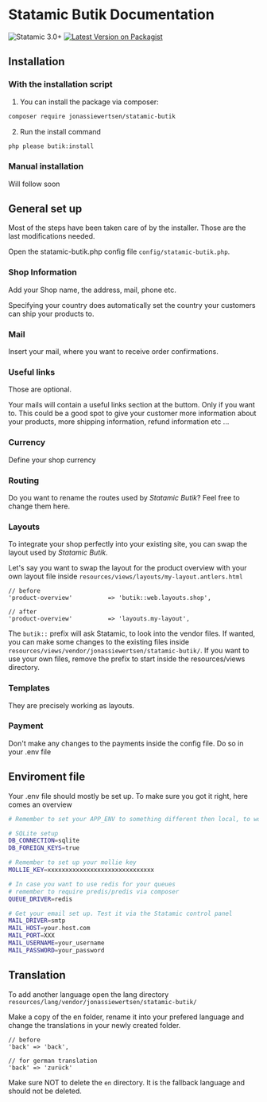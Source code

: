 # Statamic Butik Documentation
![Statamic 3.0+](https://img.shields.io/badge/Statamic-3.0+-FF269E?style=for-the-badge&link=https://statamic.com)
[![Latest Version on Packagist](https://img.shields.io/packagist/v/jonassiewertsen/statamic-butik.svg?style=flat-square)](https://packagist.org/packages/jonassiewertsen/statamic-butik)

## Installation

### With the installation script

1. You can install the package via composer:
```bash
composer require jonassiewertsen/statamic-butik
```

2. Run the install command
```bash
php please butik:install
```

### Manual installation

Will follow soon

## General set up

Most of the steps have been taken care of by the installer. Those are the last modifications needed. 

Open the statamic-butik.php config file `config/statamic-butik.php`.

### Shop Information

Add your Shop name, the address, mail, phone etc.

Specifying your country does automatically set the country your customers can ship your products to.

### Mail

Insert your mail, where you want to receive order confirmations. 

### Useful links

Those are optional. 

Your mails will contain a useful links section at the buttom. Only if you want to. This could be a good spot to give your customer more information about your products, more shipping information, refund information etc ...


### Currency

Define your shop currency

### Routing

Do you want to rename the routes used by *Statamic Butik*? Feel free to change them here. 

### Layouts

To integrate your shop perfectly into your existing site, you can swap the layout used by *Statamic Butik*. 

Let's say you want to swap the layout for the product overview with your own layout file inside `resources/views/layouts/my-layout.antlers.html`

```
// before
'product-overview'          => 'butik::web.layouts.shop',

// after
'product-overview'          => 'layouts.my-layout',
```

The `butik::` prefix will ask Statamic, to look into the vendor files. If wanted, you can make some changes to the existing files inside `resources/views/vendor/jonassiewertsen/statamic-butik/`. 
If you want to use your own files, remove the prefix to start inside the resources/views directory.

### Templates

They are precisely working as layouts.

### Payment

Don't make any changes to the payments inside the config file. Do so in your .env file

## Enviroment file

Your .env file should mostly be set up. To make sure you got it right, here comes an overview

```bash
# Remember to set your APP_ENV to something different then local, to work with webhooks.

# SQLite setup
DB_CONNECTION=sqlite
DB_FOREIGN_KEYS=true

# Remember to set up your mollie key
MOLLIE_KEY=xxxxxxxxxxxxxxxxxxxxxxxxxxxxxx

# In case you want to use redis for your queues
# remember to require predis/predis via composer
QUEUE_DRIVER=redis

# Get your email set up. Test it via the Statamic control panel
MAIL_DRIVER=smtp
MAIL_HOST=your.host.com
MAIL_PORT=XXX
MAIL_USERNAME=your_username
MAIL_PASSWORD=your_password
```

## Translation

To add another language open the lang directory `resources/lang/vendor/jonassiewertsen/statamic-butik/`

Make a copy of the en folder, rename it into your prefered language and change the translations in your newly created folder.

```
// before
'back' => 'back',

// for german translation
'back' => 'zurück'
```

Make sure NOT to delete the `en` directory. It is the fallback language and should not be deleted.

